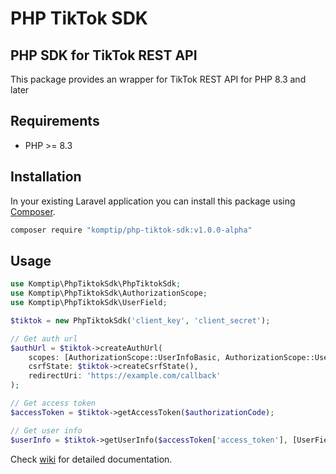 # PHP TikTok SDK
## PHP SDK for TikTok REST API

This package provides an wrapper for TikTok REST API for PHP 8.3 and later

## Requirements

- PHP >= 8.3

## Installation

In your existing Laravel application you can install this package using [Composer](https://getcomposer.org).

```bash
composer require "komptip/php-tiktok-sdk:v1.0.0-alpha"
```

## Usage

```php
use Komptip\PhpTiktokSdk\PhpTiktokSdk;
use Komptip\PhpTiktokSdk\AuthorizationScope;
use Komptip\PhpTiktokSdk\UserField;

$tiktok = new PhpTiktokSdk('client_key', 'client_secret');

// Get auth url
$authUrl = $tiktok->createAuthUrl(
    scopes: [AuthorizationScope::UserInfoBasic, AuthorizationScope::UserInfoProfile],
    csrfState: $tiktok->createCsrfState(),
    redirectUri: 'https://example.com/callback'
);

// Get access token
$accessToken = $tiktok->getAccessToken($authorizationCode);

// Get user info
$userInfo = $tiktok->getUserInfo($accessToken['access_token'], [UserField::OpenID, UserField::Displayname]);
```


Check [wiki](https://github.com/Komptip/php-tiktok-sdk/wiki) for detailed documentation.